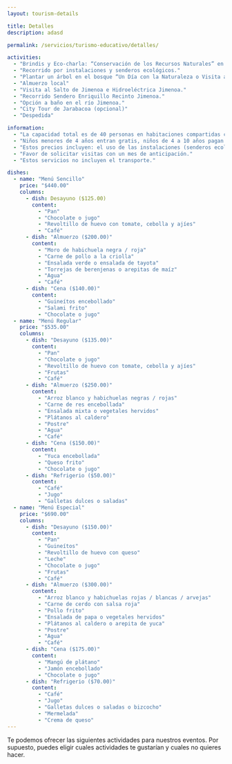 ```yaml
---
layout: tourism-details

title: Detalles
description: adasd 

permalink: /servicios/turismo-educativo/detalles/

activities:
  - "Brindis y Eco-charla: “Conservación de los Recursos Naturales” en el Recinto I."
  - "Recorrido por instalaciones y senderos ecológicos."
  - "Plantar un árbol en el bosque “Un Día con la Naturaleza o Visita al Vivero."
  - "Almuerzo local"
  - "Visita al Salto de Jimenoa e Hidroeléctrica Jimenoa."
  - "Recorrido Sendero Enriquillo Recinto Jimenoa."
  - "Opción a baño en el río Jimenoa."
  - "City Tour de Jarabacoa (opcional)"
  - "Despedida"

information:
  - "La capacidad total es de 40 personas en habitaciones compartidas con camarotes. La estadía por noche es $300.00 por persona. Grupo mínimo de 25 personas."
  - "Niños menores de 4 años entran gratis, niños de 4 a 10 años pagan 50% del costo."
  - "Estos precios incluyen: el uso de las instalaciones (senderos ecológicos y parques)."
  - "Favor de solicitar visitas con un mes de anticipación."
  - "Estos servicios no incluyen el transporte."

dishes:
  - name: "Menú Sencillo"
    price: "$440.00"
    columns:
      - dish: Desayuno ($125.00)
        content:
          - "Pan"
          - "Chocolate o jugo"
          - "Revoltillo de huevo con tomate, cebolla y ajíes"
          - "Café"
      - dish: "Almuerzo ($200.00)"
        content:
          - "Moro de habichuela negra / roja"
          - "Carne de pollo a la criolla"
          - "Ensalada verde o ensalada de tayota"
          - "Torrejas de berenjenas o arepitas de maíz"
          - "Agua"
          - "Café"
      - dish: "Cena ($140.00)"
        content: 
          - "Guineítos encebollado"
          - "Salami frito"
          - "Chocolate o jugo"
  - name: "Menú Regular"
    price: "$535.00"
    columns:
      - dish: "Desayuno ($135.00)"
        content:
          - "Pan"
          - "Chocolate o jugo"
          - "Revoltillo de huevo con tomate, cebolla y ajíes"
          - "Frutas"
          - "Café"
      - dish: "Almuerzo ($250.00)"
        content:
          - "Arroz blanco y habichuelas negras / rojas"
          - "Carne de res encebollada"
          - "Ensalada mixta o vegetales hervidos"
          - "Plátanos al caldero"
          - "Postre"
          - "Agua"
          - "Café"
      - dish: "Cena ($150.00)"
        content:
          - "Yuca encebollada"
          - "Queso frito"
          - "Chocolate o jugo"
      - dish: "Refrigerio ($50.00)"
        content:
          - "Café"
          - "Jugo"
          - "Galletas dulces o saladas"
  - name: "Menú Especial"
    price: "$690.00"
    columns:
      - dish: "Desayuno ($150.00)"
        content:
          - "Pan"
          - "Guineítos"
          - "Revoltillo de huevo con queso"
          - "Leche"
          - "Chocolate o jugo"
          - "Frutas"
          - "Café"
      - dish: "Almuerzo ($300.00)"
        content:
          - "Arroz blanco y habichuelas rojas / blancas / arvejas"
          - "Carne de cerdo con salsa roja"
          - "Pollo frito"
          - "Ensalada de papa o vegetales hervidos"
          - "Plátanos al caldero o arepita de yuca"
          - "Postre"
          - "Agua"
          - "Café"
      - dish: "Cena ($175.00)"
        content:
          - "Mangú de plátano"
          - "Jamón encebollado"
          - "Chocolate o jugo"
      - dish: "Refrigerio ($70.00)"
        content:
          - "Café"
          - "Jugo"
          - "Galletas dulces o saladas o bizcocho"
          - "Mermelada"
          - "Crema de queso"
---
```


Te podemos ofrecer las siguientes actividades para nuestros eventos. Por supuesto, puedes eligir cuales actividades te gustarían y cuales no quieres hacer.
